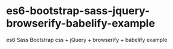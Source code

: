 # es6-bootstrap-sass-jquery-browserify-babelify-example
es6 Sass Bootstrap css + jQuery + browserify + babelify example
